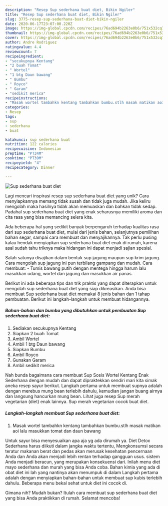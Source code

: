 ```yaml
---
description: "Resep Sup sederhana buat diet, Bikin Ngiler"
title: "Resep Sup sederhana buat diet, Bikin Ngiler"
slug: 3775-resep-sup-sederhana-buat-diet-bikin-ngiler
date: 2020-06-17T23:07:00.220Z
image: https://img-global.cpcdn.com/recipes/76ad694b2263e0b6/751x532cq70/sup-sederhana-buat-diet-foto-resep-utama.jpg
thumbnail: https://img-global.cpcdn.com/recipes/76ad694b2263e0b6/751x532cq70/sup-sederhana-buat-diet-foto-resep-utama.jpg
cover: https://img-global.cpcdn.com/recipes/76ad694b2263e0b6/751x532cq70/sup-sederhana-buat-diet-foto-resep-utama.jpg
author: Andre Rodriguez
ratingvalue: 4.4
reviewcount: 7
recipeingredient:
- "secukupnya Kentang"
- "2 buah Tomat"
- " Wortel"
- "1 btg Daun bawang"
- " Bumbu"
- " Royco"
- " Garam"
- "sedikit merica"
recipeinstructions:
- "Masak wortel tambahkn kentang tambahkan bumbu.stlh masak matikan aoi lalu masukkan tomat dan daun bawang"
categories:
- Resep
tags:
- sup
- sederhana
- buat

katakunci: sup sederhana buat 
nutrition: 122 calories
recipecuisine: Indonesian
preptime: "PT34M"
cooktime: "PT39M"
recipeyield: "4"
recipecategory: Dinner

---
```



![Sup sederhana buat diet](https://img-global.cpcdn.com/recipes/76ad694b2263e0b6/751x532cq70/sup-sederhana-buat-diet-foto-resep-utama.jpg)

Lagi mencari inspirasi resep sup sederhana buat diet yang unik? Cara menyiapkannya memang tidak susah dan tidak juga mudah. Jika keliru mengolah maka hasilnya tidak akan memuaskan dan bahkan tidak sedap. Padahal sup sederhana buat diet yang enak seharusnya memiliki aroma dan cita rasa yang bisa memancing selera kita.

Ada beberapa hal yang sedikit banyak berpengaruh terhadap kualitas rasa dari sup sederhana buat diet, mulai dari jenis bahan, selanjutnya pemilihan bahan segar, sampai cara membuat dan menyajikannya. Tak perlu pusing kalau hendak menyiapkan sup sederhana buat diet enak di rumah, karena asal sudah tahu triknya maka hidangan ini dapat menjadi sajian spesial.

Salah satunya disajikan dalam bentuk sup jagung maupun sup krim jagung. Cara mengolah sup jagung ini pun terbilang gampang dan mudah. Cara membuat: - Tumis bawang putih dengan mentega hingga harum lalu masukkan udang, wortel dan jagung dan masukkan air panas.


Berikut ini ada beberapa tips dan trik praktis yang dapat diterapkan untuk mengolah sup sederhana buat diet yang siap dikreasikan. Anda bisa membuat Sup sederhana buat diet memakai 8 jenis bahan dan 1 tahap pembuatan. Berikut ini langkah-langkah untuk membuat hidangannya.

<!--inarticleads1-->

##### Bahan-bahan dan bumbu yang dibutuhkan untuk pembuatan Sup sederhana buat diet:

1. Sediakan secukupnya Kentang
1. Siapkan 2 buah Tomat
1. Ambil  Wortel
1. Ambil 1 btg Daun bawang
1. Siapkan  Bumbu
1. Ambil  Royco
1. Gunakan  Garam
1. Ambil sedikit merica


Nah bunda bagaimana cara membuat Sup Sosis Wortel Kentang Enak Sederhana dengan mudah dan dapat dipraktekkan sendiri mari kita simak aneka resep sayur berikut. Langkah pertama untuk membuat supnya adalah dengan merebus mung bean terlebih dahulu, kemudian jangan buang airnya dan langsung hancurkan mung bean. Lihat juga resep Sup merah vegetarian (diet) enak lainnya. Sup merah vegetarian cocok buat diet. 

<!--inarticleads2-->

##### Langkah-langkah membuat Sup sederhana buat diet:

1. Masak wortel tambahkn kentang tambahkan bumbu.stlh masak matikan aoi lalu masukkan tomat dan daun bawang


Untuk sayur bisa menyesuaikan apa aja yg ada dirumah ya. Diet Detox Sederhana harus diikuti dalam jangka waktu tertentu, Mengkonsumsi secara teratur makanan berat dan pedas akan merusak kesehatan pencernaan Anda dan Anda akan menjadi lebih rentan terhadap gangguan usus. sistem Anda menjadi beracun, yang merupakan konsekuensi dari. Inilah menu diet mayo sederhana dan murah yang bisa Anda coba. Bahan kimia yang ada di obat diet ini lah yang nantinya akan menumpuk di dalam Langkah pertama adalah dengan menyiapkan bahan-bahan untuk membuat sup kubis terlebih dahulu. Beberapa menu bekal sehat untuk diet ini cocok di. 

Gimana nih? Mudah bukan? Itulah cara membuat sup sederhana buat diet yang bisa Anda praktikkan di rumah. Selamat mencoba!
